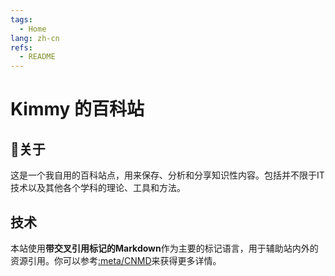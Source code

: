 ```yaml
---
tags:
  - Home
lang: zh-cn
refs:
  - README
---
```

# Kimmy 的百科站

## 关于

这是一个我自用的百科站点，用来保存、分析和分享知识性内容。包括并不限于IT技术以及其他各个学科的理论、工具和方法。

## 技术

本站使用**带交叉引用标记的Markdown**作为主要的标记语言，用于辅助站内外的资源引用。你可以参考[:meta/CNMD]()来获得更多详情。